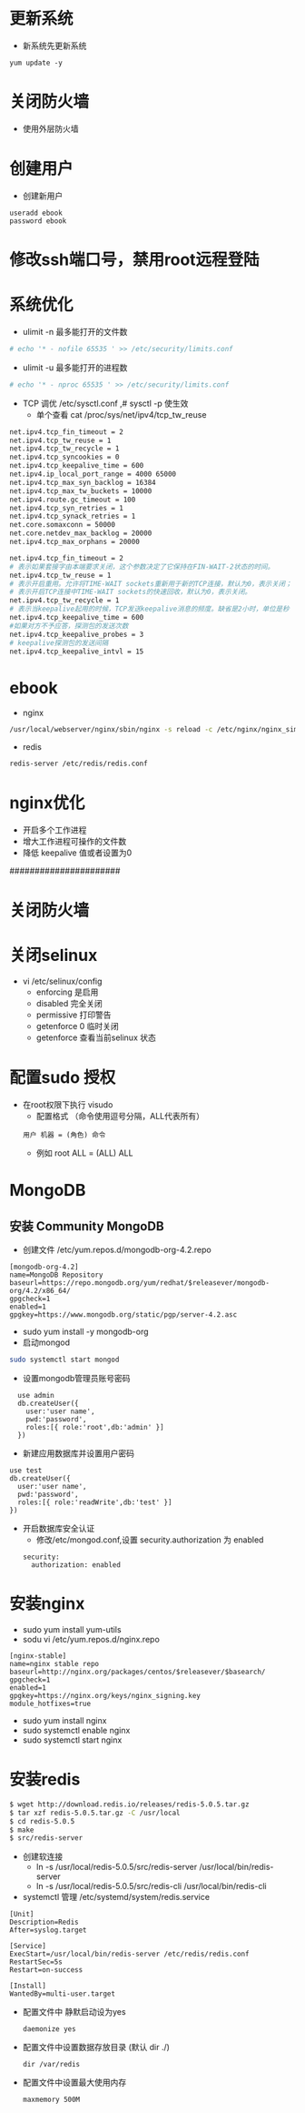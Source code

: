 # 更新系统
  * 新系统先更新系统
  ```
  yum update -y
  ```
# 关闭防火墙
  * 使用外层防火墙  
# 创建用户
  * 创建新用户
  ```
  useradd ebook
  password ebook
  ```
# 修改ssh端口号，禁用root远程登陆

# 系统优化
  * ulimit -n 最多能打开的文件数
  ```bash
  # echo '* - nofile 65535 ' >> /etc/security/limits.conf
  ```
  * ulimit -u 最多能打开的进程数
  ```bash
  # echo '* - nproc 65535 ' >> /etc/security/limits.conf
  ```
  * TCP 调优 /etc/sysctl.conf ,# sysctl -p 使生效
    * 单个查看 cat /proc/sys/net/ipv4/tcp_tw_reuse
  ```bash
  net.ipv4.tcp_fin_timeout = 2
  net.ipv4.tcp_tw_reuse = 1
  net.ipv4.tcp_tw_recycle = 1
  net.ipv4.tcp_syncookies = 0
  net.ipv4.tcp_keepalive_time = 600
  net.ipv4.ip_local_port_range = 4000 65000
  net.ipv4.tcp_max_syn_backlog = 16384
  net.ipv4.tcp_max_tw_buckets = 10000
  net.ipv4.route.gc_timeout = 100
  net.ipv4.tcp_syn_retries = 1
  net.ipv4.tcp_synack_retries = 1
  net.core.somaxconn = 50000
  net.core.netdev_max_backlog = 20000
  net.ipv4.tcp_max_orphans = 20000
  
  ```
  ```bash
  net.ipv4.tcp_fin_timeout = 2
  # 表示如果套接字由本端要求关闭，这个参数决定了它保持在FIN-WAIT-2状态的时间。
  net.ipv4.tcp_tw_reuse = 1
  # 表示开启重用。允许将TIME-WAIT sockets重新用于新的TCP连接，默认为0，表示关闭；
  # 表示开启TCP连接中TIME-WAIT sockets的快速回收，默认为0，表示关闭。
  net.ipv4.tcp_tw_recycle = 1
  # 表示当keepalive起用的时候，TCP发送keepalive消息的频度。缺省是2小时，单位是秒
  net.ipv4.tcp_keepalive_time = 600
  #如果对方不予应答，探测包的发送次数
  net.ipv4.tcp_keepalive_probes = 3
  # keepalive探测包的发送间隔
  net.ipv4.tcp_keepalive_intvl = 15
  ```

# ebook
  * nginx
  ```bash
  /usr/local/webserver/nginx/sbin/nginx -s reload -c /etc/nginx/nginx_simple.conf
  ```
  * redis
  ```bash
  redis-server /etc/redis/redis.conf
  ```

# nginx优化
  * 开启多个工作进程
  * 增大工作进程可操作的文件数
  * 降低 keepalive 值或者设置为0

######################
# 关闭防火墙
# 关闭selinux
  * vi /etc/selinux/config
    * enforcing 是启用
    * disabled 完全关闭
    * permissive 打印警告
    * getenforce  0 临时关闭
    * getenforce  查看当前selinux 状态
# 配置sudo 授权
  * 在root权限下执行 visudo
    * 配置格式 （命令使用逗号分隔，ALL代表所有）
    ```
    用户 机器 = (角色) 命令
    ```
    * 例如 root ALL = (ALL) ALL
# MongoDB
## 安装 Community MongoDB
  * 创建文件 /etc/yum.repos.d/mongodb-org-4.2.repo
  ```
  [mongodb-org-4.2]
  name=MongoDB Repository
  baseurl=https://repo.mongodb.org/yum/redhat/$releasever/mongodb-org/4.2/x86_64/
  gpgcheck=1
  enabled=1
  gpgkey=https://www.mongodb.org/static/pgp/server-4.2.asc
  ```
  * sudo yum install -y mongodb-org
  * 启动mongod
  ```bash
  sudo systemctl start mongod
  ```
  * 设置mongodb管理员账号密码
  ```mongo
    use admin
    db.createUser({
      user:'user name',
      pwd:'password',
      roles:[{ role:'root',db:'admin' }]
    })
  ```
  * 新建应用数据库并设置用户密码
  ```mongo
  use test
  db.createUser({
    user:'user name',
    pwd:'password',
    roles:[{ role:'readWrite',db:'test' }]
  })
  ```
  * 开启数据库安全认证
    * 修改/etc/mongod.conf,设置 security.authorization 为 enabled
    ```
    security:
      authorization: enabled
    ```
# 安装nginx
  * sudo yum install yum-utils
  * sodu vi /etc/yum.repos.d/nginx.repo
  ```
  [nginx-stable]
  name=nginx stable repo
  baseurl=http://nginx.org/packages/centos/$releasever/$basearch/
  gpgcheck=1
  enabled=1
  gpgkey=https://nginx.org/keys/nginx_signing.key
  module_hotfixes=true
  ```
  * sudo yum install nginx
  * sudo systemctl enable nginx
  * sudo systemctl start nginx
# 安装redis
  ```bash
  $ wget http://download.redis.io/releases/redis-5.0.5.tar.gz
  $ tar xzf redis-5.0.5.tar.gz -C /usr/local
  $ cd redis-5.0.5
  $ make
  $ src/redis-server
  ```
  * 创建软连接
    * ln -s /usr/local/redis-5.0.5/src/redis-server /usr/local/bin/redis-server
    * ln -s /usr/local/redis-5.0.5/src/redis-cli /usr/local/bin/redis-cli
  * systemctl 管理 /etc/systemd/system/redis.service
  ```
  [Unit]
  Description=Redis
  After=syslog.target

  [Service]
  ExecStart=/usr/local/bin/redis-server /etc/redis/redis.conf
  RestartSec=5s
  Restart=on-success

  [Install]
  WantedBy=multi-user.target
  ```
  * 配置文件中 静默启动设为yes
    ```
    daemonize yes
    ```
  * 配置文件中设置数据存放目录  (默认 dir ./)
    ```
    dir /var/redis
    ```
  * 配置文件中设置最大使用内存
    ```
    maxmemory 500M
    ```
